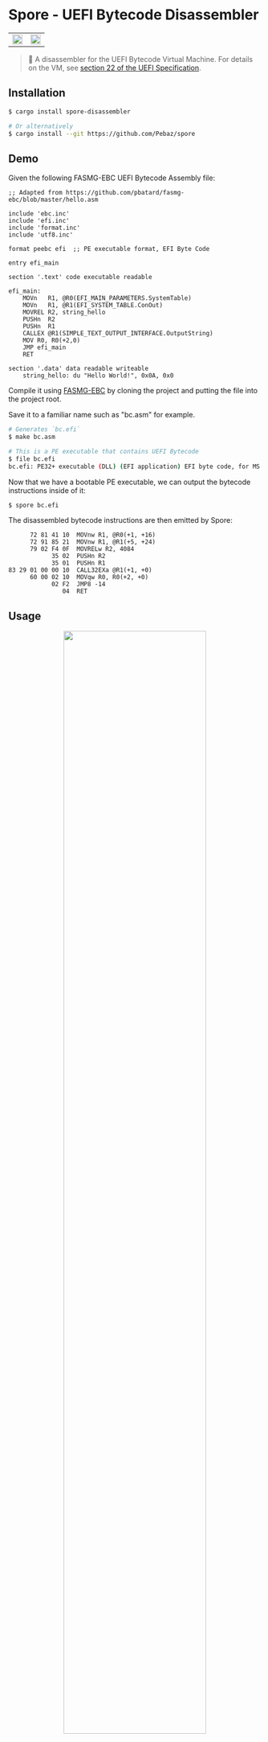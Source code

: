 # Spore - UEFI Bytecode Disassembler

<table>
    <tr>
        <td>
            <img src="misc/Spore.png" width=100%>
        </td>
        <td>
            <img src="misc/Disassembly1.png" width=100%>
        </td>
    </tr>
</table>

> 🍄 A disassembler for the UEFI Bytecode Virtual Machine. For details on the
VM, see [section 22 of the UEFI Specification](https://uefi.org/sites/default/files/resources/UEFI_Spec_2_9_2021_03_18.pdf).

## Installation

```bash
$ cargo install spore-disassembler

# Or alternatively
$ cargo install --git https://github.com/Pebaz/spore
```

## Demo

Given the following FASMG-EBC UEFI Bytecode Assembly file:

```x86asm
;; Adapted from https://github.com/pbatard/fasmg-ebc/blob/master/hello.asm

include 'ebc.inc'
include 'efi.inc'
include 'format.inc'
include 'utf8.inc'

format peebc efi  ;; PE executable format, EFI Byte Code

entry efi_main

section '.text' code executable readable

efi_main:
    MOVn   R1, @R0(EFI_MAIN_PARAMETERS.SystemTable)
    MOVn   R1, @R1(EFI_SYSTEM_TABLE.ConOut)
    MOVREL R2, string_hello
    PUSHn  R2
    PUSHn  R1
    CALLEX @R1(SIMPLE_TEXT_OUTPUT_INTERFACE.OutputString)
    MOV R0, R0(+2,0)
    JMP efi_main
    RET

section '.data' data readable writeable
    string_hello: du "Hello World!", 0x0A, 0x0
```


Compile it using [FASMG-EBC](https://github.com/pbatard/fasmg-ebc) by cloning
the project and putting the file into the project root.

Save it to a familiar name such as "bc.asm" for example.

```bash
# Generates `bc.efi`
$ make bc.asm

# This is a PE executable that contains UEFI Bytecode
$ file bc.efi
bc.efi: PE32+ executable (DLL) (EFI application) EFI byte code, for MS Windows
```

Now that we have a bootable PE executable, we can output the bytecode
instructions inside of it:

```bash
$ spore bc.efi
```

The disassembled bytecode instructions are then emitted by Spore:

```x86asm
      72 81 41 10  MOVnw R1, @R0(+1, +16)
      72 91 85 21  MOVnw R1, @R1(+5, +24)
      79 02 F4 0F  MOVRELw R2, 4084
            35 02  PUSHn R2
            35 01  PUSHn R1
83 29 01 00 00 10  CALL32EXa @R1(+1, +0)
      60 00 02 10  MOVqw R0, R0(+2, +0)
            02 F2  JMP8 -14
               04  RET
```

## Usage

<p align=center>
    <img src="misc/Usage.png" width=75%>
</p>

## Why

I am learning about making operating systems because I think it is fun. It is
actually quite difficult, but the rewards are pretty satisfying.

While learning about operating systems, I discovered the Unified Extensible
Firmware Interface (UEFI). It's basically a set of C ABI interfaces that allow
you to write pre-OS recovery software, OS installers, or boot managers.

The UEFI Virtual Machine is literally preinstalled by default on most modern
motherboards. Most of the time, you write applications that adhere to the UEFI
API in C, and then you can boot into them directly. Astoundingly, you can also
boot right into applications written with UEFI Bytecode (EBC)!

The reason this is astonishing is that EBC is cross-platform, so it
is truly like Java Bytecode in that regard.

Even more surprising is that EBC has access to the same Boot &
Runtime Services that normal UEFI applications have. *This means you can write
a bootloader using EBC.*

After I discovered this I set out to learn UEFI Bytecode, but didn't find very
much on it. Thankfully, [Pete Batard](https://github.com/pbatard) built
[FASMG-EBC](https://github.com/pbatard/fasmg-ebc), an assembler for EBC.

I wanted to better understand the output of the assembler and to do that, I
would need to work with it more. That's when I decided to build Spore. 😄

## How did I do it?

I started out by perusing the [UEFI Specification](https://uefi.org/sites/default/files/resources/UEFI_Spec_2_9_2021_03_18.pdf)
very carefully and found that all of the information I would need was contained
in section 22. From there, I decided to use Rust to build the disassembler
since it is my current favorite language for many reasons.

I then created a Python script that would generate some specific bytecode
sequences without having to deal with the PE file format. This was one of the
most important steps in the entire project because I learned how to interpret
the binary structure of a few of the instructions.

Once I had some bytes to work with, I wrote some Rust code that would open the
file and iterate through the bytes. Amazingly enough, the entire application
runs by passing a single iterator to all the functions that parse out
instructions! All the parsing functions just advance the iterator and return
any errors.

This really made the whole process easier because all I had to do was look at
the first byte to determine the opcode of the instruction and route it to the
appropriate parser function. Since many instructions have varying lengths of
bytes, the iterator approach worked amazingly well.

After I had written a fair bit, I noticed that many of the instructions were
using the exact same parsing routines. I also noticed that I was implementing 1
instruction at a time and there were 55 total instructions so this was not
going to work well. I then had to step back and see what could be reused and
what had to be kept. I then read through all 55 instructions in the
specification and grouped each instruction type by how it was parsed. Once that
was done, I just had to write 1 parsing function per type (total of 7)!

At this point, I knew what I was getting myself into and determined that I
needed to have some better unit testing to ensure I was not messing anything up
during refactoring. I had been incrementally adding to the Python script to
output each and every instruction as well as every combination of arguments but
I knew that I would need to somehow verify that I was not breaking anything.

The bytecode generator script looked like this:

```python
bc = open('bc.bin')

bc.write(0b00101010_00000001.to_bytes(2, 'big'))  # $ STORESP R1, FLAGS

# The rest of the instructions ...
# This totaled 1162 lines of code
```

I wrote another Python script that would scrape out all of the assembly
instructions from the bytecode generation script and write them to a file.

It worked by looking for all the comments that contained the dollar sign `$`
and writing them to a file. The result looked like this:

```x86asm
STORESP R1, FLAGS

;; The rest of the instructions
```

Now that I had what I expected to come out of the disassembler, I could simply
compare the output with this file to determine if I had any regressions!

Once I had this, I could implement the rest of the instruction parsers and
modify the existing ones at will and be sure that nothing would break.

Implementing the rest of the parsers took a while, but once I was done, I
needed to convert the Python test scripts to Rust unit tests.

Again, I started by converting them one at a time by hand, but this soon became
slightly ridiculous.

I wrote another Python script that parsed the `bc.write(...)` directives from
the bytecode generator script and converted them to Rust unit tests. This was
immensely satisfying! 🙃

Once I had working Rust unit tests, I went on to polish the CLI and fix bits
and bobs of miscellaneous todo items. The rest is what you see in this README!

**All in all, the project took me 20 days to complete.**

Some things that I noticed while working on Spore:

* Python was absolutely essential for rapid prototyping. I will continue to
  remember how well Rust + Python pair together for future projects. I used
  Python for:
    * Generating bytecode
    * Verifying disassembler output
    * Converting Python tests to Rust unit tests
* Rust was amazing to use because it did not force me to think about
  structuring my code. It was just functions + structs + 1 trait 😛
    * One other thing that was amazing was that after I got the code to
      compile, very rarely was it incorrect. Rust's compiler is world-class. It
      also made refactoring fearless because I knew it would catch all the
      things.
* The Rust ecosystem is amazing. I needed a PE file loader, so I used the
  [pelite](https://github.com/CasualX/pelite) crate, and it was a breeze.
* The [colored](https://github.com/mackwic/colored) crate made outputting
  colored text very fun!
* Rust doesn't have a Vec-like data structure that is allocated on the stack. I
  know this might be a strange requirement, but I don't like allocating
  everything on the heap all the time. The [arrayvec](https://github.com/bluss/arrayvec)
  crate allowed me to have a fixed-size buffer that had a Vec-like interface.
* I used `include_str!()` for the CLI usage information and this was oddly
  satisfying! 😆
* Strings. Let's talk about strings. I mean, why can't I stack allocate them
  very easily? I essentially want like a stack-allocated string builder to
  allow me to not make even a single allocation but implementing this would
  have taken forever. 😕

## Stargazers over time

[![Stargazers over time](https://starchart.cc/Pebaz/Spore.svg)](https://starchart.cc/Pebaz/Spore)

## Notes

* 🍄 Spore is named after mushroom spores.
* 👏 Thank you to [Pete Batard](https://github.com/pbatard) for creating
  [FASMG-EBC](https://github.com/pbatard/fasmg-ebc) which is based on the Flat
  Assembler. Without this tool, I would not have had the assembly files to
  disassemble!
* 🤯 The [UEFI Specification](https://uefi.org/sites/default/files/resources/UEFI_Spec_2_9_2021_03_18.pdf)
  is exceptionally well-written and contained all the information necessary to
  implement Spore.
* 🤷‍♂️ Although Spore is cross-platform (Windows, MacOS, Linux), I have not tested
  whether FASMG-EBC works on other platforms.
